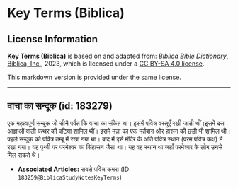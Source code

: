 # Key Terms (Biblica)

## License Information

**Key Terms (Biblica)** is based on and adapted from: _Biblica Bible Dictionary_, [Biblica, Inc.](https://www.biblica.com/), 2023, which is licensed under a [CC BY-SA 4.0 license](https://creativecommons.org/licenses/by-sa/4.0/legalcode.en).

This markdown version is provided under the same license.



--------------------------------

## वाचा का सन्दूक (id: 183279)

एक महत्वपूर्ण सन्दूक जो सीनै पर्वत कि वाचा का संकेत था। इसमें पवित्र वस्तुएँ रखी जाती थीं।इसमें दस आज्ञाओं वाली पत्थर की पटिया शामिल थीं। इसमें मन्ना का एक मर्तबान और हारून की छड़ी भी शामिल थी। पहले सन्दूक को पवित्र तम्बू में रखा गया था। बाद में इसे मंदिर के अति पवित्र स्थान (परम पवित्र कक्ष) में रखा गया। यह पृथ्वी पर परमेश्वर का सिंहासन जैसा था। यह वह स्थान था जहाँ परमेश्वर के लोग उनसे मिल सकते थे।

* **Associated Articles:** सबसे पवित्र कमरा (ID: `183259@BiblicaStudyNotesKeyTerms`)

